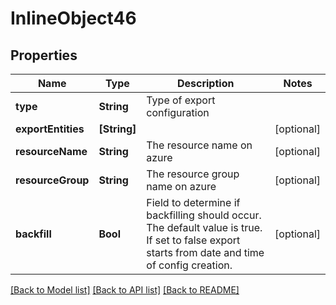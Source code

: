 # InlineObject46

## Properties
Name | Type | Description | Notes
------------ | ------------- | ------------- | -------------
**type** | **String** | Type of export configuration | 
**exportEntities** | **[String]** |  | [optional] 
**resourceName** | **String** | The resource name on azure | [optional] 
**resourceGroup** | **String** | The resource group name on azure | [optional] 
**backfill** | **Bool** | Field to determine if backfilling should occur. The default value is true. If set to false export starts from date and time of config creation. | [optional] 

[[Back to Model list]](../README.md#documentation-for-models) [[Back to API list]](../README.md#documentation-for-api-endpoints) [[Back to README]](../README.md)


